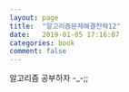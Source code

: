 ```yaml
---
layout: page
title:  "알고리즘문제해결전략12"
date:   2019-01-05 17:16:07
categories: book
comment: false
---
```

알고리즘 공부하자 -_-;;


